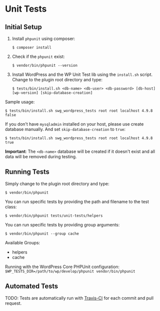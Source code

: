 # Unit Tests

## Initial Setup

1) Install `phpunit` using composer:

    ```
    $ composer install
    ```

2) Check if the `phpunit` exist:

    ```
    $ vendor/bin/phpunit --version
    ```

2) Install WordPress and the WP Unit Test lib using the `install.sh` script. Change to the plugin root directory and type:

    ```
    $ tests/bin/install.sh <db-name> <db-user> <db-password> [db-host] [wp-version] [skip-database-creation]
    ```

Sample usage:

    $ tests/bin/install.sh swg_wordpress_tests root root localhost 4.9.8 false

If you don't have `mysqladmin` installed on your host, please use create database manually. And set `skip-database-creation` to `true`:

    $ tests/bin/install.sh swg_wordpress_tests root root localhost 4.9.8 true


**Important**: The `<db-name>` database will be created if it doesn't exist and all data will be removed during testing.

## Running Tests

Simply change to the plugin root directory and type:

    $ vendor/bin/phpunit

You can run specific tests by providing the path and filename to the test class:

    $ vendor/bin/phpunit tests/unit-tests/helpers

You can run specific tests by providing group arguments:

    $ vendor/bin/phpunit --group cache

Available Groups:

- helpers
- cache

Running with the WordPress Core PHPUnit configuration:
    ```
    $WP_TESTS_DIR=/path/to/wp/develop/phpunit vendor/bin/phpunit
    ```

## Automated Tests

TODO: Tests are automatically run with [Travis-CI](https://travis-ci.com/subscriptions-project/wordpress) for each commit and pull request.

